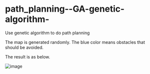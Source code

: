 # path_planning--GA-genetic-algorithm-
Use genetic algorithm to do path planning  

The map is generated randomly.
The blue color means obstacles that should be avoided. 

The result is as below.

![image](https://user-images.githubusercontent.com/66046519/169042378-55acba51-9121-42e8-95b7-f4799e17748a.png)

